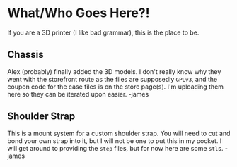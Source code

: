 # What/Who Goes Here?!

If you are a 3D printer (I like bad grammar), this is the place to be.

## Chassis

Alex (probably) finally added the 3D models. I don't really know why they went with the storefront route as the files are supposedly `GPLv3`, and the coupon code for the case files is on the store page(s). I'm uploading them here so they can be iterated upon easier.
-james

## Shoulder Strap

This is a mount system for a custom shoulder strap. You will need to cut and bond your own strap into it, but I will not be one to put this in my pocket. I will get around to providing the `step` files, but for now here are some `stl`s.
-james

